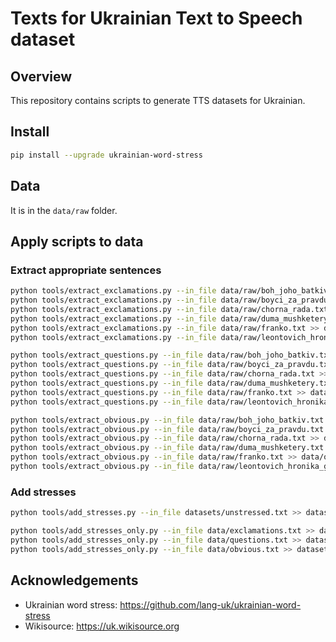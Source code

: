 # Texts for Ukrainian Text to Speech dataset

## Overview

This repository contains scripts to generate TTS datasets for Ukrainian.

## Install

```bash
pip install --upgrade ukrainian-word-stress
```

## Data

It is in the `data/raw` folder.

## Apply scripts to data

### Extract appropriate sentences

```bash
python tools/extract_exclamations.py --in_file data/raw/boh_joho_batkiv.txt >> data/exclamations.txt
python tools/extract_exclamations.py --in_file data/raw/boyci_za_pravdu.txt >> data/exclamations.txt
python tools/extract_exclamations.py --in_file data/raw/chorna_rada.txt >> data/exclamations.txt
python tools/extract_exclamations.py --in_file data/raw/duma_mushketery.txt >> data/exclamations.txt
python tools/extract_exclamations.py --in_file data/raw/franko.txt >> data/exclamations.txt
python tools/extract_exclamations.py --in_file data/raw/leontovich_hronika_grechok.txt >> data/exclamations.txt

python tools/extract_questions.py --in_file data/raw/boh_joho_batkiv.txt >> data/questions.txt
python tools/extract_questions.py --in_file data/raw/boyci_za_pravdu.txt >> data/questions.txt
python tools/extract_questions.py --in_file data/raw/chorna_rada.txt >> data/questions.txt
python tools/extract_questions.py --in_file data/raw/duma_mushketery.txt >> data/questions.txt
python tools/extract_questions.py --in_file data/raw/franko.txt >> data/questions.txt
python tools/extract_questions.py --in_file data/raw/leontovich_hronika_grechok.txt >> data/questions.txt

python tools/extract_obvious.py --in_file data/raw/boh_joho_batkiv.txt >> data/obvious.txt
python tools/extract_obvious.py --in_file data/raw/boyci_za_pravdu.txt >> data/obvious.txt
python tools/extract_obvious.py --in_file data/raw/chorna_rada.txt >> data/obvious.txt
python tools/extract_obvious.py --in_file data/raw/duma_mushketery.txt >> data/obvious.txt
python tools/extract_obvious.py --in_file data/raw/franko.txt >> data/obvious.txt
python tools/extract_obvious.py --in_file data/raw/leontovich_hronika_grechok.txt >> data/obvious.txt
```

### Add stresses

```bash
python tools/add_stresses.py --in_file datasets/unstressed.txt >> datasets/stressed.txt

python tools/add_stresses_only.py --in_file data/exclamations.txt >> datasets/stressed/exclamations.txt
python tools/add_stresses_only.py --in_file data/questions.txt >> datasets/stressed/questions.txt
python tools/add_stresses_only.py --in_file data/obvious.txt >> datasets/stressed/obvious.txt
```

## Acknowledgements

- Ukrainian word stress: https://github.com/lang-uk/ukrainian-word-stress
- Wikisource: https://uk.wikisource.org
